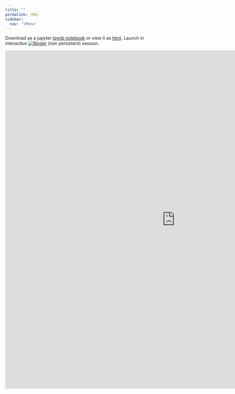 ```yaml
---
title: ""
permalink: /06/
sidebar:
  nav: "lMenu"
---
```


Download as a jupyter [ipynb notebook](https://datascience-intro.github.io/1MS041-2020/lectures/06.ipynb) or view it as [html](https://datascience-intro.github.io/1MS041-2020/lectures/06.html).
Launch in interactive [![Binder](https://mybinder.org/badge_logo.svg)](https://mybinder.org/v2/gh/datascience-intro/1MS041-2020/gh-pages?filepath=lectures%2F06.ipynb) (non persistent) session.

<iframe src="https://datascience-intro.github.io/1MS041-2020/lectures/06.html" width="1080" height="1080" frameborder="0"></iframe>

    